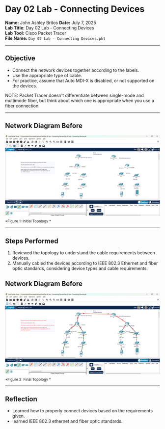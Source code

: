 # Day 02 Lab - Connecting Devices

**Name:** John Ashley Britos
**Date:** July 7, 2025  
**Lab Title:** Day 02 Lab - Connecting Devices  
**Lab Tool:** Cisco Packet Tracer  
**File Name:** `Day 02 Lab - Connecting Devices.pkt`

---

## Objective

- Connect the network devices together according to the labels.
- Use the appropriate type of cable.
- For practice, assume that Auto MDI-X is disabled, or not supported on the devices.

NOTE: Packet Tracer doesn't differentiate between single-mode 
and multimode fiber, but think about which one is appropriate when you 
use a fiber connection.
 
---

## Network Diagram Before

![Day 02 Topology](./assets/day2_before.png)  
<sub>*Figure 1: Initial Topology *</sub>

---

## Steps Performed
1.  Reviewed the topology to understand the cable requirements between devices.
2.  Manually cabled the devices according to IEEE 802.3 Ethernet and fiber optic standards, considering device types and cable requirements.
    
## Network Diagram Before

![Day 02 Topology](./assets/day2_after.png)  
<sub>*Figure 2: Final Topology *</sub>

---

## Reflection

- Learned how to properly connect devices based on the requirements given. 
- learned IEEE 802.3 ethernet and fiber optic standards.


